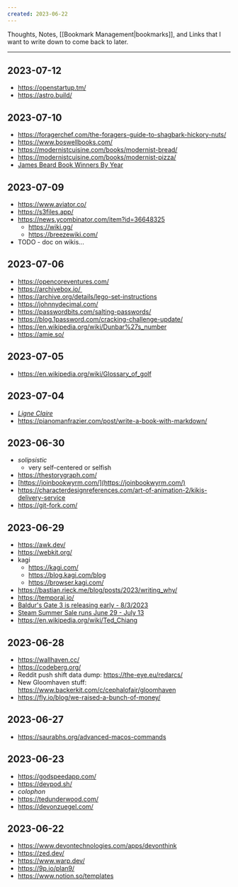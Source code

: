 ```yaml
---
created: 2023-06-22
---
```


Thoughts, Notes, [[Bookmark Management|bookmarks]], and Links that I want to write down to come back to later.

---

## 2023-07-12

- https://openstartup.tm/
- https://astro.build/

## 2023-07-10

- https://foragerchef.com/the-foragers-guide-to-shagbark-hickory-nuts/
- https://www.boswellbooks.com/
- https://modernistcuisine.com/books/modernist-bread/
- https://modernistcuisine.com/books/modernist-pizza/
- [James Beard Book Winners By Year](https://www.barnesandnoble.com/b/books/james-beard-foundation-awards/all-winners-by-year-james-beard-book-awards/_/N-29Z8q8Z1unr)

## 2023-07-09

- https://www.aviator.co/
- https://s3files.app/
- https://news.ycombinator.com/item?id=36648325
	- https://wiki.gg/
	- https://breezewiki.com/
- TODO - doc on wikis...

## 2023-07-06

- https://opencoreventures.com/
- https://archivebox.io/ 
- https://archive.org/details/lego-set-instructions
- https://johnnydecimal.com/
- https://passwordbits.com/salting-passwords/
- https://blog.1password.com/cracking-challenge-update/
- https://en.wikipedia.org/wiki/Dunbar%27s_number
- https://amie.so/

## 2023-07-05

- https://en.wikipedia.org/wiki/Glossary_of_golf

## 2023-07-04

- [_Ligne Claire_](https://en.wikipedia.org/wiki/Ligne_claire)
- https://pianomanfrazier.com/post/write-a-book-with-markdown/

## 2023-06-30

- _solipsistic_
	- very self-centered or selfish
- https://thestorygraph.com/
- [https://joinbookwyrm.com/](https://joinbookwyrm.com/)
- https://characterdesignreferences.com/art-of-animation-2/kikis-delivery-service
- https://git-fork.com/

## 2023-06-29

- https://awk.dev/
- https://webkit.org/
- kagi
	- https://kagi.com/
	- https://blog.kagi.com/blog
	- https://browser.kagi.com/
- https://bastian.rieck.me/blog/posts/2023/writing_why/
- https://temporal.io/
- [Baldur's Gate 3 is releasing early - 8/3/2023](https://store.steampowered.com/news/app/1086940/view/3657534571513526776)
- [Steam Summer Sale runs June 29 - July 13](https://store.steampowered.com/news/?emclan=103582791457287600&emgid=3682303734604033314)
- https://en.wikipedia.org/wiki/Ted_Chiang

## 2023-06-28

- https://wallhaven.cc/
- https://codeberg.org/
- Reddit push shift data dump: https://the-eye.eu/redarcs/
- New Gloomhaven stuff: https://www.backerkit.com/c/cephalofair/gloomhaven 
- https://fly.io/blog/we-raised-a-bunch-of-money/

## 2023-06-27

- https://saurabhs.org/advanced-macos-commands

## 2023-06-23

- https://godspeedapp.com/
- https://devpod.sh/
- _colophon_
- https://tedunderwood.com/
- https://devonzuegel.com/

## 2023-06-22

- https://www.devontechnologies.com/apps/devonthink
- https://zed.dev/
- https://www.warp.dev/
- https://9p.io/plan9/
- https://www.notion.so/templates


